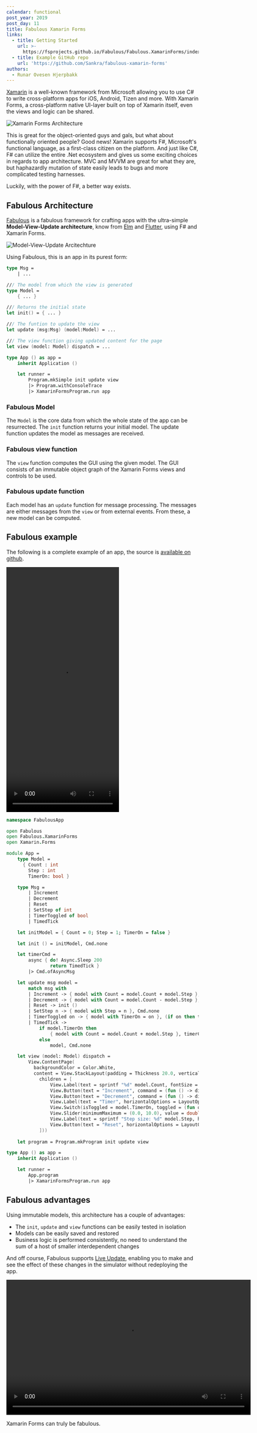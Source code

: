 ```yaml
---
calendar: functional
post_year: 2019
post_day: 11
title: Fabulous Xamarin Forms
links:
  - title: Getting Started
    url: >-
      https://fsprojects.github.io/Fabulous/Fabulous.XamarinForms/index.html#getting-started
  - title: Example GitHub repo
    url: 'https://github.com/Sankra/fabulous-xamarin-forms'
authors:
  - Runar Ovesen Hjerpbakk
---
```

[Xamarin](https://dotnet.microsoft.com/apps/xamarin) is a well-known framework from Microsoft allowing you to use C# to write cross-platform apps for iOS, Android, Tizen and more. With Xamarin Forms, a cross-platform native UI-layer built on top of Xamarin itself, even the views and logic can be shared.

![Xamarin Forms Architecture](https://hjerpbakk.com/img/bekk-christmas/xamarin-forms.png)

This is great for the object-oriented guys and gals, but what about functionally oriented people? Good news! Xamarin supports F#, Microsoft's functional language, as a first-class citizen on the platform. And just like C#, F# can utilize the entire .Net ecosystem and gives us some exciting choices in regards to app architecture. MVC and MVVM are great for what they are, but haphazardly mutation of state easily leads to bugs and more complicated testing harnesses.

Luckily, with the power of F#, a better way exists.

## Fabulous Architecture

[Fabulous](https://github.com/fsprojects/Fabulous) is a fabulous framework for crafting apps with the ultra-simple **Model-View-Update architecture**, know from [Elm](https://elmprogramming.com/model-view-update-part-1.html) and [Flutter](https://buildflutter.com/functional-model-view-update-architecture-for-flutter/), using F# and Xamarin Forms.

![Model-View-Update Arcitechture](https://hjerpbakk.com/img/bekk-christmas/model-view-update.svg)

Using Fabulous, this is an app in its purest form:

```fsharp
type Msg =
    | ...

/// The model from which the view is generated
type Model = 
    { ... }

/// Returns the initial state
let init() = { ... }

/// The funtion to update the view
let update (msg:Msg) (model:Model) = ...

/// The view function giving updated content for the page
let view (model: Model) dispatch = ...

type App () as app = 
    inherit Application ()

    let runner = 
        Program.mkSimple init update view
        |> Program.withConsoleTrace
        |> XamarinFormsProgram.run app
```

### Fabulous Model

The `Model` is the core data from which the whole state of the app can be resurrected. The `init` function returns your initial model. The update function updates the model as messages are received.

### Fabulous view function

The `view` function computes the GUI using the given model. The GUI consists of an immutable object graph of the Xamarin Forms views and controls to be used.

### Fabulous update function

Each model has an `update` function for message processing. The messages are either messages from the `view` or from external events. From these, a new model can be computed.

## Fabulous example

The following is a complete example of an app, the source is [available on github](https://github.com/Sankra/fabulous-xamarin-forms).

<video width="295" height="640" controls>
  <source src="https://hjerpbakk.com/img/bekk-christmas/app.MP4" type="video/mp4">
</video>

```fsharp
namespace FabulousApp

open Fabulous
open Fabulous.XamarinForms
open Xamarin.Forms

module App = 
    type Model = 
      { Count : int
        Step : int
        TimerOn: bool }

    type Msg = 
        | Increment 
        | Decrement 
        | Reset
        | SetStep of int
        | TimerToggled of bool
        | TimedTick

    let initModel = { Count = 0; Step = 1; TimerOn = false }

    let init () = initModel, Cmd.none

    let timerCmd =
        async { do! Async.Sleep 200
                return TimedTick }
        |> Cmd.ofAsyncMsg

    let update msg model =
        match msg with
        | Increment -> { model with Count = model.Count + model.Step }, Cmd.none
        | Decrement -> { model with Count = model.Count - model.Step }, Cmd.none
        | Reset -> init ()
        | SetStep n -> { model with Step = n }, Cmd.none
        | TimerToggled on -> { model with TimerOn = on }, (if on then timerCmd else Cmd.none)
        | TimedTick -> 
            if model.TimerOn then 
                { model with Count = model.Count + model.Step }, timerCmd
            else 
                model, Cmd.none

    let view (model: Model) dispatch =
        View.ContentPage(
          backgroundColor = Color.White,
          content = View.StackLayout(padding = Thickness 20.0, verticalOptions = LayoutOptions.Center,
            children = [ 
                View.Label(text = sprintf "%d" model.Count, fontSize = FontSize.Named(NamedSize.Title), horizontalOptions = LayoutOptions.Center, width=200.0, horizontalTextAlignment=TextAlignment.Center)
                View.Button(text = "Increment", command = (fun () -> dispatch Increment), horizontalOptions = LayoutOptions.Center)
                View.Button(text = "Decrement", command = (fun () -> dispatch Decrement), horizontalOptions = LayoutOptions.Center)
                View.Label(text = "Timer", horizontalOptions = LayoutOptions.Center)
                View.Switch(isToggled = model.TimerOn, toggled = (fun on -> dispatch (TimerToggled on.Value)), horizontalOptions = LayoutOptions.Center)
                View.Slider(minimumMaximum = (0.0, 10.0), value = double model.Step, valueChanged = (fun args -> dispatch (SetStep (int (args.NewValue + 0.5)))), horizontalOptions = LayoutOptions.FillAndExpand)
                View.Label(text = sprintf "Step size: %d" model.Step, horizontalOptions = LayoutOptions.Center) 
                View.Button(text = "Reset", horizontalOptions = LayoutOptions.Center, command = (fun () -> dispatch Reset), commandCanExecute = (model <> initModel))
            ]))
            
    let program = Program.mkProgram init update view

type App () as app = 
    inherit Application ()

    let runner = 
        App.program
        |> XamarinFormsProgram.run app
```

## Fabulous advantages

Using immutable models, this architecture has a couple of advantages:

- The `init`, `update` and `view` functions can be easily tested in isolation
- Models can be easily saved and restored
- Business logic is performed consistently, no need to understand the sum of a host of smaller interdependent changes

And off course, Fabulous supports [Live Update](https://fsprojects.github.io/Fabulous/Fabulous.XamarinForms/tools.html), enabling you to make and see the effect of these changes in the simulator without redeploying the app.

<video width="640" height="353" controls>
  <source src="https://hjerpbakk.com/img/bekk-christmas/live-update-1080.mp4" type="video/mp4">
</video>

Xamarin Forms can truly be fabulous.
